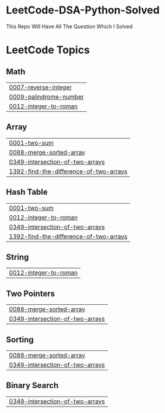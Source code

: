 # LeetCode-DSA-Python-Solved
This Repo Will  Have All The Question Which I Solved 

<!---LeetCode Topics Start-->
# LeetCode Topics
## Math
|  |
| ------- |
| [0007-reverse-integer](https://github.com/aditya-niranjan/LeetCode-DSA-Python-Solved/tree/master/0007-reverse-integer) |
| [0009-palindrome-number](https://github.com/aditya-niranjan/LeetCode-DSA-Python-Solved/tree/master/0009-palindrome-number) |
| [0012-integer-to-roman](https://github.com/aditya-niranjan/LeetCode-DSA-Python-Solved/tree/master/0012-integer-to-roman) |
## Array
|  |
| ------- |
| [0001-two-sum](https://github.com/aditya-niranjan/LeetCode-DSA-Python-Solved/tree/master/0001-two-sum) |
| [0088-merge-sorted-array](https://github.com/aditya-niranjan/LeetCode-DSA-Python-Solved/tree/master/0088-merge-sorted-array) |
| [0349-intersection-of-two-arrays](https://github.com/aditya-niranjan/LeetCode-DSA-Python-Solved/tree/master/0349-intersection-of-two-arrays) |
| [1392-find-the-difference-of-two-arrays](https://github.com/aditya-niranjan/LeetCode-DSA-Python-Solved/tree/master/1392-find-the-difference-of-two-arrays) |
## Hash Table
|  |
| ------- |
| [0001-two-sum](https://github.com/aditya-niranjan/LeetCode-DSA-Python-Solved/tree/master/0001-two-sum) |
| [0012-integer-to-roman](https://github.com/aditya-niranjan/LeetCode-DSA-Python-Solved/tree/master/0012-integer-to-roman) |
| [0349-intersection-of-two-arrays](https://github.com/aditya-niranjan/LeetCode-DSA-Python-Solved/tree/master/0349-intersection-of-two-arrays) |
| [1392-find-the-difference-of-two-arrays](https://github.com/aditya-niranjan/LeetCode-DSA-Python-Solved/tree/master/1392-find-the-difference-of-two-arrays) |
## String
|  |
| ------- |
| [0012-integer-to-roman](https://github.com/aditya-niranjan/LeetCode-DSA-Python-Solved/tree/master/0012-integer-to-roman) |
## Two Pointers
|  |
| ------- |
| [0088-merge-sorted-array](https://github.com/aditya-niranjan/LeetCode-DSA-Python-Solved/tree/master/0088-merge-sorted-array) |
| [0349-intersection-of-two-arrays](https://github.com/aditya-niranjan/LeetCode-DSA-Python-Solved/tree/master/0349-intersection-of-two-arrays) |
## Sorting
|  |
| ------- |
| [0088-merge-sorted-array](https://github.com/aditya-niranjan/LeetCode-DSA-Python-Solved/tree/master/0088-merge-sorted-array) |
| [0349-intersection-of-two-arrays](https://github.com/aditya-niranjan/LeetCode-DSA-Python-Solved/tree/master/0349-intersection-of-two-arrays) |
## Binary Search
|  |
| ------- |
| [0349-intersection-of-two-arrays](https://github.com/aditya-niranjan/LeetCode-DSA-Python-Solved/tree/master/0349-intersection-of-two-arrays) |
<!---LeetCode Topics End-->